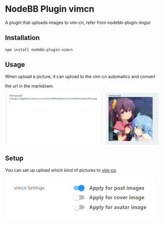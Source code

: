 # NodeBB Plugin vimcn

A plugin that uploads images to vim-cn,  refer from nodebb-plugin-imgur

## Installation

    npm install nodebb-plugin-vimcn



## Usage

When upload a picture, it can upload to the vim-cn automatics and convert

the url in the markdown.

![test](screenshot/test.png)



## Setup

You can set up upload which kind of pictures to  [vim-cn](https://img.vim-cn.com/).

![config](screenshot/config.png)


